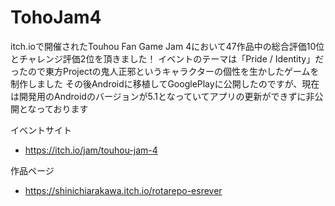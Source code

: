 # TohoJam4


itch.ioで開催されたTouhou Fan Game Jam 4において47作品中の総合評価10位とチャレンジ評価2位を頂きました！
イベントのテーマは「Pride / Identity」だったので東方Projectの鬼人正邪というキャラクターの個性を生かしたゲームを制作しました
その後Androidに移植してGooglePlayに公開したのですが、現在は開発用のAndroidのバージョンが5.1となっていてアプリの更新ができずに非公開となっております

イベントサイト
* https://itch.io/jam/touhou-jam-4

作品ページ
* https://shinichiarakawa.itch.io/rotarepo-esrever
